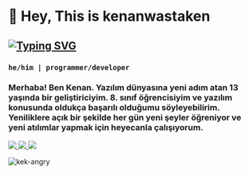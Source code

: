 # 🧥 Hey, This is kenanwastaken

## [![Typing SVG](https://readme-typing-svg.demolab.com?font=Fira+Code&pause=1000&color=F70000&random=false&width=435&lines=Python.py;C%23.cs;C%2B%2B.cpp)](https://git.io/typing-svg)

### **`he/him | programmer/developer`**

### Merhaba! Ben Kenan. Yazılım dünyasına yeni adım atan 13 yaşında bir geliştiriciyim. 8. sınıf öğrencisiyim ve yazılım konusunda oldukça başarılı olduğumu söyleyebilirim. Yeniliklere açık bir şekilde her gün yeni şeyler öğreniyor ve yeni atılımlar yapmak için heyecanla çalışıyorum.

<p align="left">
  <a href="https://kenanwastaken.online">
    <img src="https://custom-icon-badges.demolab.com/badge/-info@kenanwastaken.online-red?style=for-the-badge&logo=mention&logoColor=white"/>
  </a>
  <a href="https://kenanwastaken.online">
    <img src="https://custom-icon-badges.demolab.com/badge/KENANWASTAKEN.ONLINE-blue.svg?style=for-the-badge&logo=websitenig&logoColor=white"/>
  </a>
  <a href="https://www.turkiye.gov.tr">
    <img src="https://custom-icon-badges.demolab.com/badge/ISTANBUL-TR-purple?style=for-the-badge&logo=location&logo=mention&logoColor=white"/>
  </a>
</p>


![kek-angry](https://github.com/KenanWasTaken/KenanWasTaken/assets/61794478/06cee92e-4f1c-4072-b2f7-55c016ce4aaa)
